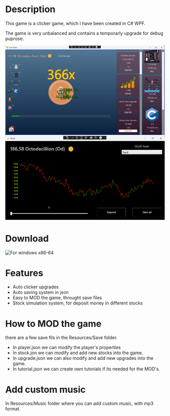 # Description
This game is a clicker game, which I have been created in C# WPF.

The game is very unbalanced and contains a temporarly upgrade for debug puprose.

![](Previews/screenshot1.png)
![](Previews/screenshot2.png)

# Download
![For windows x86-64](https://github.com/domonkosgyomorey/CoinClicker/releases/tag/1.0)

# Features
- Auto clicker upgrades
- Auto saving system in json
- Easy to MOD the game, throught save files
- Stock simulation system, for deposit money in different stocks

# How to MOD the game
there are a few save fils in the Resources/Save folder.

- In player.json we can modify the player's properties
- In stock.jon we can modify and add new stocks into the game.
- In upgrade.json we can also modify and add new upgrades into the game.
- In tutorial.json we can create own tutorials if its needed for the MOD's.

# Add custom music
In Resources/Music folder where you can add custom music, with mp3 format.
